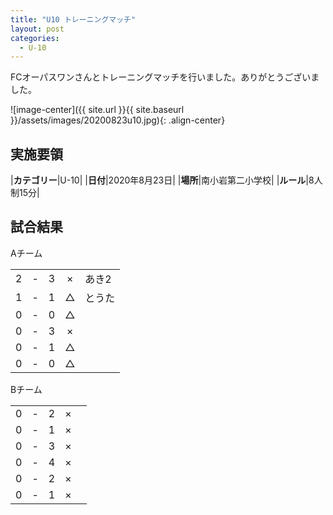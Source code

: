 ```yaml
---
title: "U10 トレーニングマッチ"
layout: post
categories:
  - U-10
---
```


FCオーパスワンさんとトレーニングマッチを行いました。ありがとうございました。

![image-center]({{ site.url }}{{ site.baseurl }}/assets/images/20200823u10.jpg){: .align-center}


## 実施要領

|**カテゴリー**|U-10|
|**日付**|2020年8月23日|
|**場所**|南小岩第二小学校|
|**ルール**|8人制15分|


## 試合結果

Aチーム

|    |   |    |         |    |
|:--:|:-:|:--:|:--:|:--------|
|    2| - |   3|×|あき2|
|    1| - |   1|△|とうた|
|    0| - |   0|△||
|    0| - |   3|×||
|    0| - |   1|△||
|    0| - |   0|△||

Bチーム

|    |   |    |         |    |
|:--:|:-:|:--:|:--:|:--------|
|    0| - |   2|×||
|    0| - |   1|×||
|    0| - |   3|×||
|    0| - |   4|×||
|    0| - |   2|×||
|    0| - |   1|×||


